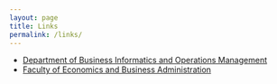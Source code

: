 ```yaml
---
layout: page
title: Links
permalink: /links/
---
```



- [Department of Business Informatics and Operations Management](http://www.ugent.be/eb/beleidsinformatica/en/about-us)
- [Faculty of Economics and Business Administration](http://www.ugent.be/eb/en)